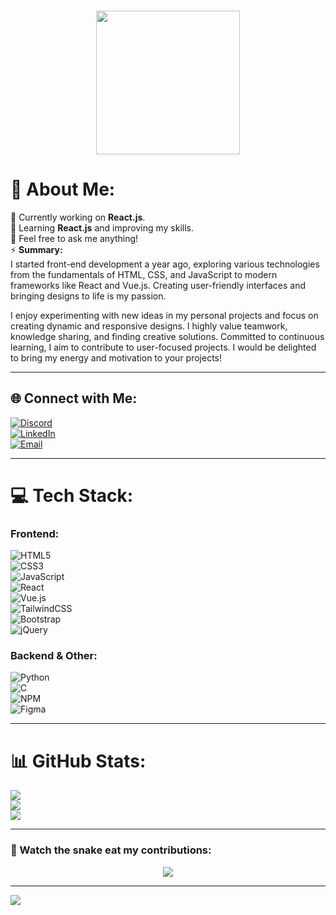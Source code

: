 ###
<p align="center">
  <img height="230" src="https://media1.giphy.com/media/v1.Y2lkPTc5MGI3NjExaXZmMXVzajM1emJhcTJjaXRlOTRrOGlmcW5zMHpvZGtqcmNhNGhhYSZlcD12MV9pbnRlcm5naWZfYnlfaWQmY3Q9Zw/Lny6Rw04nsOOc/giphy.gif" />
</p>

# 💫 About Me:
🔭 Currently working on **React.js**.  
🌱 Learning **React.js** and improving my skills.  
💬 Feel free to ask me anything!  
⚡ **Summary:**  
I started front-end development a year ago, exploring various technologies from the fundamentals of HTML, CSS, and JavaScript to modern frameworks like React and Vue.js. Creating user-friendly interfaces and bringing designs to life is my passion.

I enjoy experimenting with new ideas in my personal projects and focus on creating dynamic and responsive designs. I highly value teamwork, knowledge sharing, and finding creative solutions. Committed to continuous learning, I aim to contribute to user-focused projects. I would be delighted to bring my energy and motivation to your projects!

---

## 🌐 Connect with Me:
[![Discord](https://img.shields.io/badge/Discord-%237289DA.svg?logo=discord&logoColor=white)](https://discord.gg/yasindabak)  
[![LinkedIn](https://img.shields.io/badge/LinkedIn-%230077B5.svg?logo=linkedin&logoColor=white)](https://linkedin.com/in/yasindabak)  
[![Email](https://img.shields.io/badge/Email-D14836?logo=gmail&logoColor=white)](mailto:ydabak3@gmail.com)  

---

# 💻 Tech Stack:
### **Frontend:**
![HTML5](https://img.shields.io/badge/html5-%23E34F26.svg?style=for-the-badge&logo=html5&logoColor=white)  
![CSS3](https://img.shields.io/badge/css3-%231572B6.svg?style=for-the-badge&logo=css3&logoColor=white)  
![JavaScript](https://img.shields.io/badge/javascript-%23323330.svg?style=for-the-badge&logo=javascript&logoColor=%23F7DF1E)  
![React](https://img.shields.io/badge/react-%2320232a.svg?style=for-the-badge&logo=react&logoColor=%2361DAFB)  
![Vue.js](https://img.shields.io/badge/vue.js-%2335495e.svg?style=for-the-badge&logo=vuedotjs&logoColor=%234FC08D)  
![TailwindCSS](https://img.shields.io/badge/tailwindcss-%2338B2AC.svg?style=for-the-badge&logo=tailwind-css&logoColor=white)  
![Bootstrap](https://img.shields.io/badge/bootstrap-%238511FA.svg?style=for-the-badge&logo=bootstrap&logoColor=white)  
![jQuery](https://img.shields.io/badge/jquery-%230769AD.svg?style=for-the-badge&logo=jquery&logoColor=white)  

### **Backend & Other:**
![Python](https://img.shields.io/badge/python-3670A0?style=for-the-badge&logo=python&logoColor=ffdd54)  
![C](https://img.shields.io/badge/c-%2300599C.svg?style=for-the-badge&logo=c&logoColor=white)  
![NPM](https://img.shields.io/badge/NPM-%23CB3837.svg?style=for-the-badge&logo=npm&logoColor=white)  
![Figma](https://img.shields.io/badge/figma-%23F24E1E.svg?style=for-the-badge&logo=figma&logoColor=white)  

---

# 📊 GitHub Stats:
![](https://github-readme-stats.vercel.app/api?username=yasindabak&theme=moltack&hide_border=false&include_all_commits=false&count_private=false)  
![](https://github-readme-streak-stats.herokuapp.com/?user=yasindabak&theme=moltack&hide_border=false)  
![](https://github-readme-stats.vercel.app/api/top-langs/?username=yasindabak&theme=moltack&hide_border=false&include_all_commits=false&count_private=false&layout=compact)  

---

### 🐍 Watch the snake eat my contributions:
<p align="center">
  <img src="https://github.com/yasindabak/yasindabak/blob/output/github-contribution-grid-snake-dark.svg" />
</p>

---

[![](https://visitcount.itsvg.in/api?id=yasindabak&icon=0&color=0)](https://visitcount.itsvg.in)

<!-- Proudly created with GPRM ( https://gprm.itsvg.in ) -->
